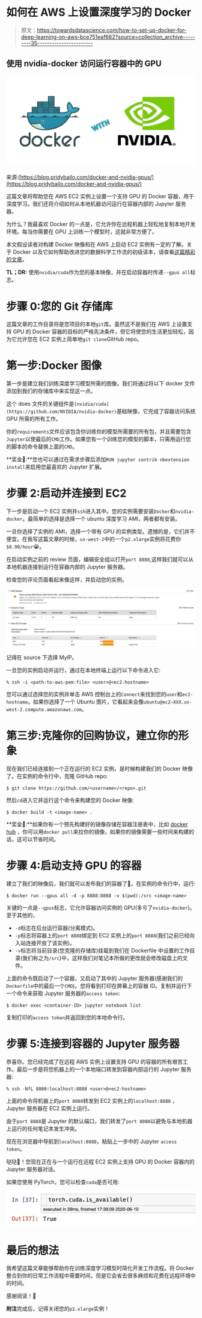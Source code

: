 # 如何在 AWS 上设置深度学习的 Docker

> 原文：<https://towardsdatascience.com/how-to-set-up-docker-for-deep-learning-on-aws-bce751eaf662?source=collection_archive---------35----------------------->

## 使用 nvidia-docker 访问运行容器中的 GPU

![](img/223e2dd99641fbbe837e8d03548a56df.png)

来源:[https://blog.pridybailo.com/docker-and-nvidia-gpus/](https://blog.pridybailo.com/docker-and-nvidia-gpus/)

这篇文章将帮助您在 AWS EC2 实例上设置一个支持 GPU 的 Docker 容器，用于深度学习。我们还将介绍如何从本地机器访问运行在容器内部的 Jupyter 服务器。

为什么？我最喜欢 Docker 的一点是，它允许你在远程机器上轻松地复制本地开发环境。每当你需要在 GPU 上训练一个模型时，这就非常方便了。

本文假设读者对构建 Docker 映像和在 AWS 上启动 EC2 实例有一定的了解。关于 Docker 以及它如何帮助改进您的数据科学工作流的初级读本，请查看[这篇精彩的文章](/how-docker-can-help-you-become-a-more-effective-data-scientist-7fc048ef91d5)。

**TL；DR:** 使用`nvidia/cuda`作为您的基本映像，并在启动容器时传递`--gpus all`标志。

# 步骤 0:您的 Git 存储库

这篇文章的工作目录将是您项目的本地`git`库。虽然这不是我们在 AWS 上设置支持 GPU 的 Docker 容器的目标的严格先决条件，但它将使您的生活更加轻松，因为它允许您在 EC2 实例上简单地`git clone`GitHub repo。

# 第一步:Docker 图像

第一步是建立我们训练深度学习模型所需的图像。我们将通过将以下 docker 文件添加到我们的存储库中来实现这一点。

这个 does 文件的关键组件是`[nvidia/cuda](https://github.com/NVIDIA/nvidia-docker)`基础映像，它完成了容器访问系统 GPU 所需的所有工作。

你的`requirements`文件应该包含你训练你的模型所需要的所有包，并且需要包含`Jupyter`以使最后的`CMD`工作。如果您有一个训练您的模型的脚本，只需用运行您的脚本的命令替换上面的`CMD`。

**奖金👻:**您也可以通过在需求步骤后添加`RUN jupyter contrib nbextension install`来启用您最喜欢的 Jupyter 扩展。

# 步骤 2:启动并连接到 EC2

下一步是启动一个 EC2 实例并`ssh`进入其中。您的实例需要安装`Docker`和`nvidia-docker`。最简单的选择是选择一个 ubuntu 深度学习 AMI，两者都有安装。

一旦你选择了实例的 AMI，选择一个带有 GPU 的实例类型。遗憾的是，它们并不便宜。在我写这篇文章的时候，`us-west-2`中的一个`p2.xlarge`实例将花费你`$0.90/hour`😭。

在启动实例之前的 review 页面，编辑安全组以打开`port 8888`,这样我们就可以从本地机器连接到运行在容器内部的 Jupyter 服务器。

检查您的评论页面看起来像这样，并启动您的实例。

![](img/6fc6f931bf03d0a44b998e5df2f19993.png)

记得在 source 下选择 MyIP。

一旦您的实例启动并运行，通过在本地终端上运行以下命令进入它:

```
% ssh -i <path-to-aws-pem-file> <user>@<ec2-hostname>
```

您可以通过选择您的实例并单击 AWS 控制台上的`Connect`来找到您的`user`和`ec2-hostname`。如果你选择了一个 Ubuntu 图片，它看起来会像`ubuntu@ec2–XXX.us-west-2.compute.amazonaws.com`。

# 第三步:克隆你的回购协议，建立你的形象

现在我们已经连接到一个正在运行的 EC2 实例，是时候构建我们的 Docker 映像了。在实例的命令行中，克隆 GitHub repo:

```
$ git clone https://github.com/<username>/<repo>.git
```

然后`cd`进入它并运行这个命令来构建您的 Docker 映像:

```
$ docker build -t <image-name> . 
```

**奖金👻:**如果你有一个预先构建好的镜像存储在容器注册表中，比如 [docker hub](https://hub.docker.com) ，你可以用`docker pull`来拉你的镜像，如果你的镜像需要一些时间来构建的话，这可以节省时间。

# 步骤 4:启动支持 GPU 的容器

建立了我们的映像后，我们就可以发布我们的容器了🚀。在实例的命令行中，运行:

```
$ docker run --gpus all -d -p 8888:8888 -v $(pwd):/src <image-name>
```

关键的一点是`--gpus`标志，它允许容器访问实例的 GPU(多亏了`nvidia-docker`)。至于其他的，

*   `-d`标志在后台运行容器(分离模式)。
*   `-p`标志将容器上的`port 8888`绑定到 EC2 实例上的`port 8888`(我们之前已经向入站连接开放了该实例)。
*   `-v`标志将当前目录(您克隆的存储库)挂载到我们在 Dockerfile 中设置的工作目录(我们称之为`/src`)中，这样我们对笔记本所做的更改就会修改磁盘上的文件。

上面的命令既启动了一个容器，又启动了其中的 Jupyter 服务器(感谢我们的`Dockerfile`中的最后一个`CMD`)。您将看到打印在屏幕上的容器 ID。复制并运行下一个命令来获取 Jupyter 服务器的`access token`:

```
$ docker exec <container-ID> jupyter notebook list
```

复制打印的`access token`并返回到您的本地命令行。

# 步骤 5:连接到容器的 Jupyter 服务器

恭喜你。您已经完成了在远程 AWS 实例上设置支持 GPU 的容器的所有艰苦工作。最后一步是将您机器上的一个本地端口转发到容器内部运行的 Jupyter 服务器:

```
% ssh -NfL 8080:localhost:8888 <user>@<ec2-hostname>
```

上面的命令将机器上的`port 8080`转发到 EC2 实例上的`localhost:8888` ，Jupyter 服务器在 EC2 实例上运行。

由于`port 8888`是 Jupyter 的默认端口，我们转发了`port 8080`以避免与本地机器上运行的任何笔记本发生冲突。

现在在浏览器中导航到`localhost:8080`，粘贴上一步中的 Jupyter `access token`。

哒哒🎉！您现在正在与一个运行在远程 EC2 实例上支持 GPU 的 Docker 容器内的 Jupyter 服务器对话。

如果您使用 PyTorch，您可以检查`cuda`是否可用:

![](img/7ac4898cad8945d0834d1273b91d911e.png)

# 最后的想法

我希望这篇文章能够帮助你在训练深度学习模型时简化开发工作流程。将 Docker 整合到你的日常工作流程中需要时间，但是它会省去很多麻烦和花费在远程环境中的时间。

感谢阅读！🙏

**附注**完成后，记得关闭您的`p2.xlarge`实例！
